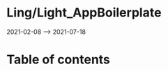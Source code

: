 Ling/Light_AppBoilerplate
================
2021-02-08 --> 2021-07-18




Table of contents
===========





